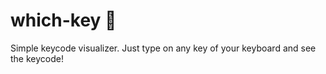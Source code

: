 # which-key :key:

Simple keycode visualizer.
Just type on any key of your keyboard and see the keycode!

